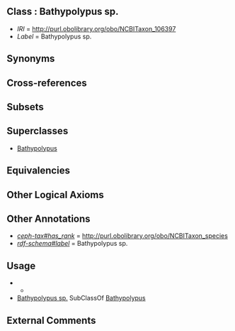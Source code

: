 
## Class : Bathypolypus sp.

 * *IRI* = http://purl.obolibrary.org/obo/NCBITaxon_106397
 * *Label* = Bathypolypus sp.

## Synonyms


## Cross-references


## Subsets


## Superclasses

 * [Bathypolypus](../../NCBITaxon/94/NCBITaxon_85594.md)

## Equivalencies


## Other Logical Axioms


## Other Annotations

 * *[ceph-tax#has_rank](../../ceph-tax#has/nk/ceph-tax#has_rank.md)* = http://purl.obolibrary.org/obo/NCBITaxon_species
 * *[rdf-schema#label](../../el/rdf-schema#label.md)* = Bathypolypus sp.

## Usage

 * -
 * [Bathypolypus sp.](../../NCBITaxon/97/NCBITaxon_106397.md) SubClassOf [Bathypolypus](../../NCBITaxon/94/NCBITaxon_85594.md)

## External Comments

